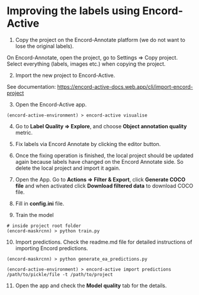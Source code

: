 # Improving the labels using Encord-Active

1. Copy the project on the Encord-Annotate platform (we do not want to lose the original labels).

On Encord-Annotate, open the project, go to Settings => Copy project. Select everything (labels, images etc.) when copying the project.

2. Import the new project to Encord-Active.

See documentation: https://encord-active-docs.web.app/cli/import-encord-project 

3. Open the Encord-Active app.

```shell
(encord-active-environment) > encord-active visualise
```

4. Go to **Label Quality => Explore**, and choose **Object annotation quality** metric.

5. Fix labels via Encord Annotate by clicking the editor button.

6. Once the fixing operation is finished, the local project should be updated again because labels have changed 
on the Encord Annotate side. So delete the local project and import it again.

7. Open the App. Go to **Actions => Filter & Export**, click **Generate COCO file** and when activated 
click **Download filtered data** to download COCO file.

8. Fill in **config.ini** file.

9. Train the model

```shell
# inside project root folder
(encord-maskrcnn) > python train.py
```

10. Import predictions. Check the readme.md file for detailed instructions of importing Encord predictions.

```shell
(encord-maskrcnn) > python generate_ea_predictions.py
```

```shell
(encord-active-environment) > encord-active import predictions /path/to/pickle/file -t /path/to/project
```

11. Open the app and check the **Model quality** tab for the details.





